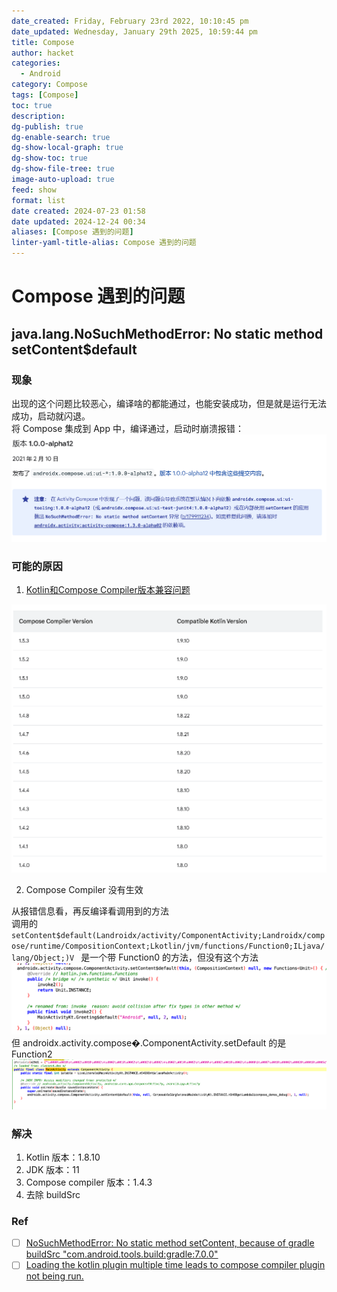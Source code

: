 ```yaml
---
date_created: Friday, February 23rd 2022, 10:10:45 pm
date_updated: Wednesday, January 29th 2025, 10:59:44 pm
title: Compose
author: hacket
categories:
  - Android
category: Compose
tags: [Compose]
toc: true
description: 
dg-publish: true
dg-enable-search: true
dg-show-local-graph: true
dg-show-toc: true
dg-show-file-tree: true
image-auto-upload: true
feed: show
format: list
date created: 2024-07-23 01:58
date updated: 2024-12-24 00:34
aliases: [Compose 遇到的问题]
linter-yaml-title-alias: Compose 遇到的问题
---
```


# Compose 遇到的问题

## java.lang.NoSuchMethodError: No static method setContent$default

### 现象

出现的这个问题比较恶心，编译啥的都能通过，也能安装成功，但是就是运行无法成功，启动就闪退。<br>将 Compose 集成到 App 中，编译通过，启动时崩溃报错：<br>![s1md8](https://raw.githubusercontent.com/hacket/ObsidianOSS/master/obsidian/us027.png)

### 可能的原因

1. [Kotlin和Compose Compiler版本兼容问题](https://developer.android.google.cn/jetpack/androidx/releases/compose-kotlin?hl=en)

![dgte3](https://raw.githubusercontent.com/hacket/ObsidianOSS/master/obsidian/dgte3.png)

2. Compose Compiler 没有生效

从报错信息看，再反编译看调用到的方法<br>调用的 ` setContent$default(Landroidx/activity/ComponentActivity;Landroidx/compose/runtime/CompositionContext;Lkotlin/jvm/functions/Function0;ILjava/lang/Object;)V  ` 是一个带 Function0 的方法，但没有这个方法<br>![88lbw](https://raw.githubusercontent.com/hacket/ObsidianOSS/master/obsidian/88lbw.png)<br>但 androidx.activity.compose�.ComponentActivity.setDefault 的是 Function2<br>![h2w19](https://raw.githubusercontent.com/hacket/ObsidianOSS/master/obsidian/uas1i.png)

### 解决

1. Kotlin 版本：1.8.10
2. JDK 版本：11
3. Compose compiler 版本：1.4.3
4. 去除 buildSrc

### Ref

- [ ] [NoSuchMethodError: No static method setContent, because of gradle buildSrc "com.android.tools.build:gradle:7.0.0"](https://issuetracker.google.com/issues/195273509)
- [ ] [Loading the kotlin plugin multiple time leads to compose compiler plugin not being run.](https://issuetracker.google.com/issues/295349264)

